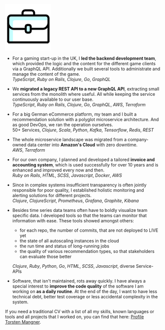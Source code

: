 <img class="head" src="/assets/work.png">

* For a gaming start-up in the UK, I **led the backend development team**, which 
  provided the logic and the content for the different game clients via a
  GraphQL API. 
  Additionally we built several tools to administrate and manage the content of 
  the game.  
  _TypeScript_, _Ruby on Rails_, _Clojure_, _Go_, _GraphQL_

* We **migrated a legacy REST API to a new GraphQL API**, extracting small 
  services from the monolith where useful. All while keeping the service 
  continuously available to our user base.  
  _TypeScript_, _Ruby on Rails_, _Clojure_, _Go_, _GraphQL_, _AWS_, _Terraform_
  
* For a big German eCommerce platform, my team and I built a recommendation
  solution with a polyglot microservice architecture. And as good DevOps,
  we ran the operation ourselves.  
  50+ Services, _Clojure_, _Scala_, _Python_, _Kafka_, _Tensorflow_, _Redis_, _REST_
  
* The whole microservice landscape was migrated from a company-owned
  data center into **Amazon's Cloud** with zero downtime.  
  _AWS_, _Terraform_
  
* For our own company, I planned and developed a tailored **invoice and 
  accounting system**, which is used successfully for over 10 years and is
  enhanced and improved every now and then.    
  _Ruby on Rails_, _HTML_, _SCSS_, _Javascript_, _Docker_, _AWS_
  
* Since in complex systems insufficient transparency is often jointly responsible
  for poor quality, I established holistic monitoring and alerting solutions
  for different projects.  
  _Clojure_, _ClojureScript_, _Prometheus_, _Grafana_, _Graphite_, _Kibana_
  
* Besides time series data teams often have to boldly visualize team specific data.
  I developed tools so that the teams can monitor that information with ease.
  These tools showed amongst others:
  
  - for each repo, the number of commits, that are not deployed to LIVE yet
  - the state of all autoscaling instances in the cloud
  - the run time and status of long-running jobs
  - the quality of various recommendation types, so that stakeholders can evaluate those better 
  
  _Clojure_, _Ruby_, _Python_, _Go_, _HTML_, _SCSS_, _Javascript_, diverse Service-APIs

* Software, that isn't maintained, rots away quickly. I have always a special interest
  to **improve the code quality** of the software I am working on **as a daily routine**.
  At the end of the day, I want to have less technical debt, better test coverage or less
  accidental complexity in the system.
  
If you need a traditional CV with a list of all my skills, known languages or tools 
and all projects that I worked on, you can find that here: 
[Profile Torsten Mangner](/assets/profil_torsten_mangner.pdf).
